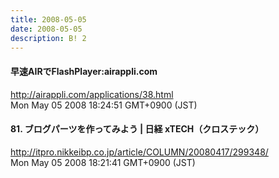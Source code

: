 ```yaml
---
title: 2008-05-05
date: 2008-05-05
description: B! 2
---
```


#### 早速AIRでFlashPlayer:airappli.com
http://airappli.com/applications/38.html<br>
Mon May 05 2008 18:24:51 GMT+0900 (JST)<br>


#### 81. ブログパーツを作ってみよう | 日経 xTECH（クロステック）
http://itpro.nikkeibp.co.jp/article/COLUMN/20080417/299348/<br>
Mon May 05 2008 18:21:41 GMT+0900 (JST)<br>



